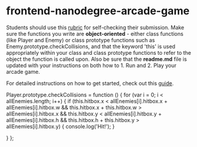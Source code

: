 frontend-nanodegree-arcade-game
===============================

Students should use this [rubric](https://review.udacity.com/#!/projects/2696458597/rubric) for self-checking their submission. Make sure the functions you write are **object-oriented** - either class functions (like Player and Enemy) or class prototype functions such as Enemy.prototype.checkCollisions, and that the keyword 'this' is used appropriately within your class and class prototype functions to refer to the object the function is called upon. Also be sure that the **readme.md** file is updated with your instructions on both how to 1. Run and 2. Play your arcade game.

For detailed instructions on how to get started, check out this [guide](https://docs.google.com/document/d/1v01aScPjSWCCWQLIpFqvg3-vXLH2e8_SZQKC8jNO0Dc/pub?embedded=true).


Player.prototype.checkCollisions = function () {
  for (var i = 0; i < allEnemies.length; i++) {
    if (this.hitbox.x < allEnemies[i].hitbox.x + allEnemies[i].hitbox.w &&
        this.hitbox.x + this.hitbox.w > allEnemies[i].hitbox.x &&
        this.hitbox.y < allEnemies[i].hitbox.y + allEnemies[i].hitbox.h &&
        this.hitbox.h + this.hitbox.y > allEnemies[i].hitbox.y) {
          console.log('Hit!');
        }

  }
};
